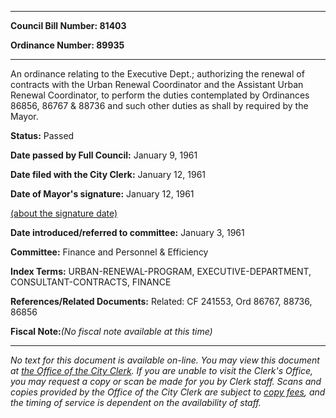 

********

**Council Bill Number: 81403**
   
**Ordinance Number: 89935**
********

 An ordinance relating to the Executive Dept.; authorizing the renewal of contracts with the Urban Renewal Coordinator and the Assistant Urban Renewal Coordinator, to perform the duties contemplated by Ordinances 86856, 86767 & 88736 and such other duties as shall by required by the Mayor.

**Status:** Passed
   
**Date passed by Full Council:** January 9, 1961
   
**Date filed with the City Clerk:** January 12, 1961
   
**Date of Mayor's signature:** January 12, 1961
   
[(about the signature date)](/~public/approvaldate.htm)
   
   
   
**Date introduced/referred to committee:** January 3, 1961
   
**Committee:** Finance and Personnel & Efficiency
   
   
**Index Terms:** URBAN-RENEWAL-PROGRAM, EXECUTIVE-DEPARTMENT, CONSULTANT-CONTRACTS, FINANCE

**References/Related Documents:** Related: CF 241553, Ord 86767, 88736, 86856

**Fiscal Note:**_(No fiscal note available at this time)_
********

_No text for this document is available on-line. You may view this document at [the Office of the City Clerk](http://www.seattle.gov/leg/clerk/contactUs.htm). If you are unable to visit the Clerk's Office, you may request a copy or scan be made for you by Clerk staff. Scans and copies provided by the Office of the City Clerk are subject to [copy fees](http://clerk.seattle.gov/~public/clerkfees.htm), and the timing of service is dependent on the availability of staff._

